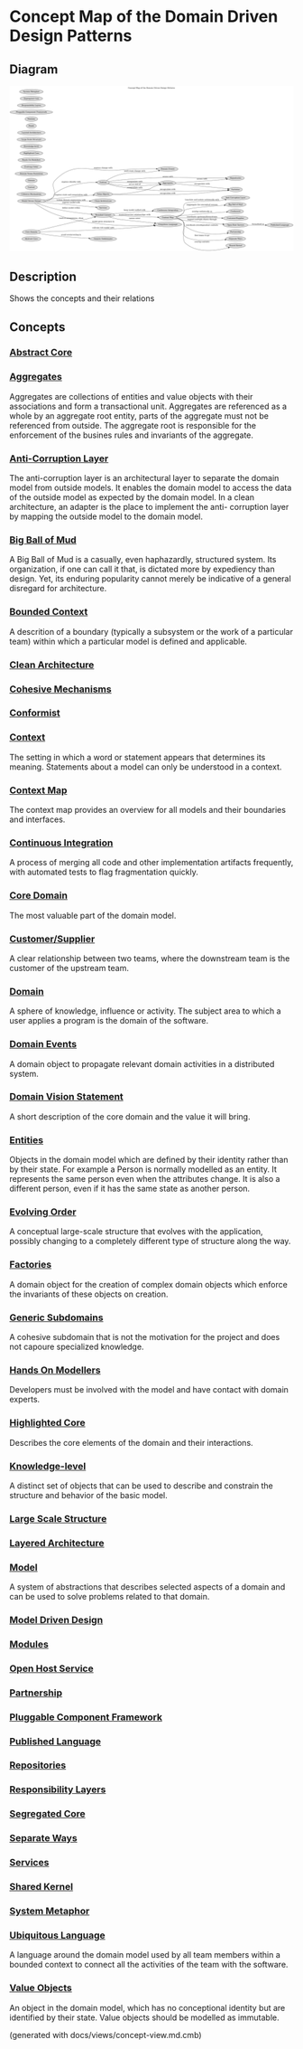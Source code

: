 # Concept Map of the Domain Driven Design Patterns

## Diagram
![Concept Map of the Domain Driven Design Patterns](../ddd/concept-view.png)

## Description
Shows the concepts and their relations

## Concepts
### [Abstract Core](../ddd/c-abstract-core.md)


### [Aggregates](../ddd/c-aggregates.md)
Aggregates are collections of entities and value objects with their
associations and form a transactional unit. Aggregates are referenced as a
whole by an aggregate root entity, parts of the aggregate must not be
referenced from outside. The aggregate root is responsible for the enforcement
of the busines rules and invariants of the aggregate.

### [Anti-Corruption Layer](../ddd/c-anti-corruption-layer.md)
The anti-corruption layer is an architectural layer to separate the domain
model from outside models. It enables the domain model to access the data of
the outside model as expected by the domain model.
In a clean architecture, an adapter is the place to implement the anti-
corruption layer by mapping the outside model to the domain model.

### [Big Ball of Mud](../ddd/c-big-ball-of-mud.md)
A Big Ball of Mud is a casually, even haphazardly, structured system.
Its organization, if one can call it that, is dictated more by expediency than
design. Yet, its enduring popularity cannot merely be indicative of a general
disregard for architecture.

### [Bounded Context](../ddd/c-bounded-context.md)
A descrition of a boundary (typically a subsystem or the work of
a particular team) within which a particular model is defined and applicable.

### [Clean Architecture](../ddd/c-clean-architecture.md)


### [Cohesive Mechanisms](../ddd/c-cohesive-mechanisms.md)


### [Conformist](../ddd/c-conformist.md)


### [Context](../ddd/c-context.md)
The setting in which a word or statement appears that determines its meaning.
Statements about a model can only be understood in a context.

### [Context Map](../ddd/c-context-map.md)
 The context map provides an overview for all models and their boundaries and
interfaces.

### [Continuous Integration](../ddd/c-continuous-integration.md)
A process of merging all code and other implementation artifacts
frequently, with automated tests to flag fragmentation quickly.

### [Core Domain](../ddd/c-core-domain.md)
The most valuable part of the domain model.

### [Customer/Supplier](../ddd/c-customer-supplier.md)
A clear relationship between two teams, where the downstream team is the customer
of the upstream team.

### [Domain](../ddd/c-domain.md)
A sphere of knowledge, influence or activity.
The subject area to which a user applies a program is the domain of the software.

### [Domain Events](../ddd/c-domain-events.md)
A domain object to propagate relevant domain activities in a distributed system.

### [Domain Vision Statement](../ddd/c-domain-vision-statement.md)
A short description of the core domain and the value it will bring.

### [Entities](../ddd/c-entities.md)
Objects in the domain model which are defined by their identity rather than
by their state. For example a Person is normally modelled as an entity. It
represents the same person even when the attributes change. It is also a
different person, even if it has the same state as another person.

### [Evolving Order](../ddd/c-evolving-order.md)
A conceptual large-scale structure that evolves with the application, possibly
changing to a completely different type of structure along the way.

### [Factories](../ddd/c-factories.md)
A domain object for the creation of complex domain objects which enforce the
invariants of these objects on creation.

### [Generic Subdomains](../ddd/c-generic-subdomains.md)
A cohesive subdomain that is not the motivation for the project and does
not capoure specialized knowledge.

### [Hands On Modellers](../ddd/c-hands-on-modellers.md)
Developers must be involved with the model and have contact with domain experts.

### [Highlighted Core](../ddd/c-highlighted-core.md)
Describes the core elements of the domain and their interactions.

### [Knowledge-level](../ddd/c-knowledge-level.md)
A distinct set of objects that can be used to describe and constrain the
structure and behavior of the basic model.

### [Large Scale Structure](../ddd/c-large-scale-structure.md)


### [Layered Architecture](../ddd/c-layered-archtecture.md)


### [Model](../ddd/c-model.md)
A system of abstractions that describes selected aspects of a domain
and can be used to solve problems related to that domain.

### [Model Driven Design](../ddd/c-model-driven-design.md)


### [Modules](../ddd/c-modules.md)


### [Open Host Service](../ddd/c-open-host-service.md)


### [Partnership](../ddd/c-partnership.md)


### [Pluggable Component Framework](../ddd/c-pluggable-component-framework.md)


### [Published Language](../ddd/c-published-language.md)


### [Repositories](../ddd/c-repositories.md)


### [Responsibility Layers](../ddd/c-responsibility-layers.md)


### [Segregated Core](../ddd/c-segregated-core.md)


### [Separate Ways](../ddd/c-separate-ways.md)


### [Services](../ddd/c-services.md)


### [Shared Kernel](../ddd/c-shared-kernel.md)


### [System Metaphor](../ddd/c-system-metaphor.md)


### [Ubiquitous Language](../ddd/c-ubiquitous-language.md)
A language around the domain model used by all team members within a
bounded context to connect all the activities of the team with the software.

### [Value Objects](../ddd/c-value-objects.md)
An object in the domain model, which has no conceptional identity but are
identified by their state. Value objects should be modelled as immutable.



(generated with docs/views/concept-view.md.cmb)

